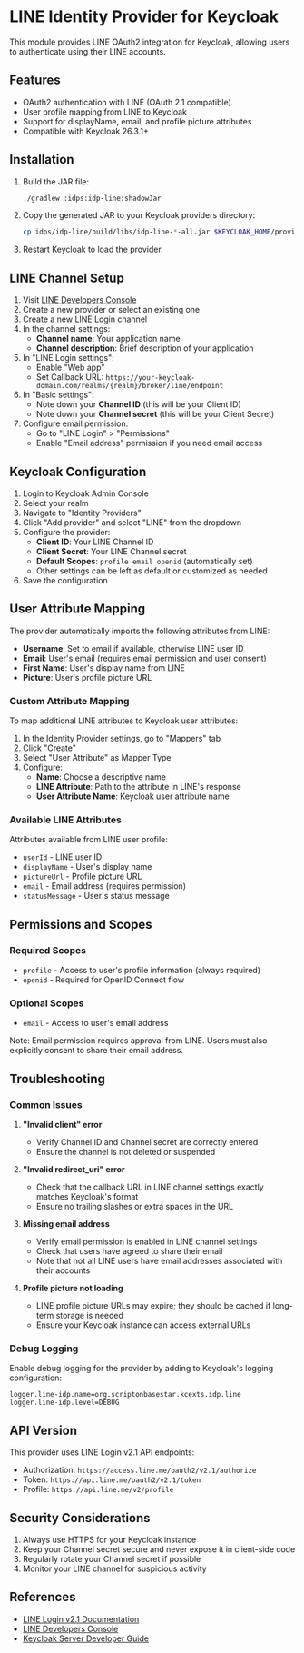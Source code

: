 # LINE Identity Provider for Keycloak

This module provides LINE OAuth2 integration for Keycloak, allowing users to authenticate using their LINE accounts.

## Features

- OAuth2 authentication with LINE (OAuth 2.1 compatible)
- User profile mapping from LINE to Keycloak
- Support for displayName, email, and profile picture attributes
- Compatible with Keycloak 26.3.1+

## Installation

1. Build the JAR file:
   ```bash
   ./gradlew :idps:idp-line:shadowJar
   ```

2. Copy the generated JAR to your Keycloak providers directory:
   ```bash
   cp idps/idp-line/build/libs/idp-line-*-all.jar $KEYCLOAK_HOME/providers/
   ```

3. Restart Keycloak to load the provider.

## LINE Channel Setup

1. Visit [LINE Developers Console](https://developers.line.biz/console/)
2. Create a new provider or select an existing one
3. Create a new LINE Login channel
4. In the channel settings:
   - **Channel name**: Your application name
   - **Channel description**: Brief description of your application
5. In "LINE Login settings":
   - Enable "Web app"
   - Set Callback URL: `https://your-keycloak-domain.com/realms/{realm}/broker/line/endpoint`
6. In "Basic settings":
   - Note down your **Channel ID** (this will be your Client ID)
   - Note down your **Channel secret** (this will be your Client Secret)
7. Configure email permission:
   - Go to "LINE Login" > "Permissions"
   - Enable "Email address" permission if you need email access

## Keycloak Configuration

1. Login to Keycloak Admin Console
2. Select your realm
3. Navigate to "Identity Providers"
4. Click "Add provider" and select "LINE" from the dropdown
5. Configure the provider:
   - **Client ID**: Your LINE Channel ID
   - **Client Secret**: Your LINE Channel secret
   - **Default Scopes**: `profile email openid` (automatically set)
   - Other settings can be left as default or customized as needed
6. Save the configuration

## User Attribute Mapping

The provider automatically imports the following attributes from LINE:

- **Username**: Set to email if available, otherwise LINE user ID
- **Email**: User's email (requires email permission and user consent)
- **First Name**: User's display name from LINE
- **Picture**: User's profile picture URL

### Custom Attribute Mapping

To map additional LINE attributes to Keycloak user attributes:

1. In the Identity Provider settings, go to "Mappers" tab
2. Click "Create"
3. Select "User Attribute" as Mapper Type
4. Configure:
   - **Name**: Choose a descriptive name
   - **LINE Attribute**: Path to the attribute in LINE's response
   - **User Attribute Name**: Keycloak user attribute name

### Available LINE Attributes

Attributes available from LINE user profile:

- `userId` - LINE user ID
- `displayName` - User's display name
- `pictureUrl` - Profile picture URL
- `email` - Email address (requires permission)
- `statusMessage` - User's status message

## Permissions and Scopes

### Required Scopes
- `profile` - Access to user's profile information (always required)
- `openid` - Required for OpenID Connect flow

### Optional Scopes
- `email` - Access to user's email address

Note: Email permission requires approval from LINE. Users must also explicitly consent to share their email address.

## Troubleshooting

### Common Issues

1. **"Invalid client" error**
   - Verify Channel ID and Channel secret are correctly entered
   - Ensure the channel is not deleted or suspended

2. **"Invalid redirect_uri" error**
   - Check that the callback URL in LINE channel settings exactly matches Keycloak's format
   - Ensure no trailing slashes or extra spaces in the URL

3. **Missing email address**
   - Verify email permission is enabled in LINE channel settings
   - Check that users have agreed to share their email
   - Note that not all LINE users have email addresses associated with their accounts

4. **Profile picture not loading**
   - LINE profile picture URLs may expire; they should be cached if long-term storage is needed
   - Ensure your Keycloak instance can access external URLs

### Debug Logging

Enable debug logging for the provider by adding to Keycloak's logging configuration:
```
logger.line-idp.name=org.scriptonbasestar.kcexts.idp.line
logger.line-idp.level=DEBUG
```

## API Version

This provider uses LINE Login v2.1 API endpoints:
- Authorization: `https://access.line.me/oauth2/v2.1/authorize`
- Token: `https://api.line.me/oauth2/v2.1/token`
- Profile: `https://api.line.me/v2/profile`

## Security Considerations

1. Always use HTTPS for your Keycloak instance
2. Keep your Channel secret secure and never expose it in client-side code
3. Regularly rotate your Channel secret if possible
4. Monitor your LINE channel for suspicious activity

## References

- [LINE Login v2.1 Documentation](https://developers.line.biz/en/docs/line-login/integrate-line-login/)
- [LINE Developers Console](https://developers.line.biz/console/)
- [Keycloak Server Developer Guide](https://www.keycloak.org/docs/latest/server_development/)